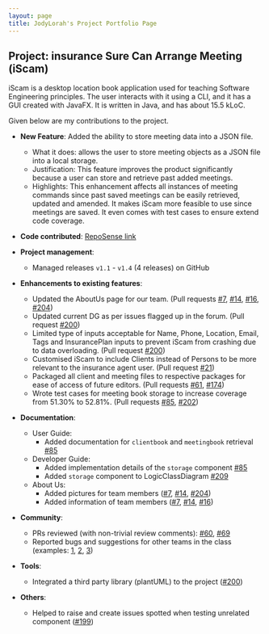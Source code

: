 ```yaml
---
layout: page
title: JodyLorah's Project Portfolio Page
---
```


## Project: insurance Sure Can Arrange Meeting (iScam)

iScam is a desktop location book application used for teaching Software Engineering principles. The user interacts with it using a CLI, and it has a GUI created with JavaFX. It is written in Java, and has about 15.5 kLoC.

Given below are my contributions to the project.

* **New Feature**: Added the ability to store meeting data into a JSON file.
    * What it does: allows the user to store meeting objects as a JSON file into a local storage.
    * Justification: This feature improves the product significantly because a user can store and retrieve past added meetings.
    * Highlights: This enhancement affects all instances of meeting commands since past saved meetings can be easily retrieved, updated and amended. It makes iScam more feasible to use since meetings are saved. It even comes with test cases to ensure extend code coverage.

* **Code contributed**: [RepoSense link](https://nus-cs2103-ay2021s2.github.io/tp-dashboard/?search=jodylorah&sort=groupTitle&sortWithin=title&timeframe=commit&mergegroup=&groupSelect=groupByAuthors&breakdown=true&checkedFileTypes=docs~functional-code~test-code~other&since=2021-02-19&tabOpen=true&tabType=authorship&tabAuthor=JodyLorah&tabRepo=AY2021S2-CS2103-W17-4%2Ftp%5Bmaster%5D&authorshipIsMergeGroup=false&authorshipFileTypes=docs~functional-code~test-code~other&authorshipIsBinaryFileTypeChecked=false)

* **Project management**:
    * Managed releases `v1.1` - `v1.4` (4 releases) on GitHub

* **Enhancements to existing features**:
    * Updated the AboutUs page for our team. (Pull requests [\#7](https://github.com/AY2021S2-CS2103-W17-4/tp/pull/7), [\#14](https://github.com/AY2021S2-CS2103-W17-4/tp/pull/14), [\#16](https://github.com/AY2021S2-CS2103-W17-4/tp/pull/16), [\#204](https://github.com/AY2021S2-CS2103-W17-4/tp/pull/204))
    * Updated current DG as per issues flagged up in the forum. (Pull request [\#200](https://github.com/AY2021S2-CS2103-W17-4/tp/pull/200))
    * Limited type of inputs acceptable for Name, Phone, Location, Email, Tags and InsurancePlan inputs to prevent iScam from crashing due to data overloading. (Pull request [\#200](https://github.com/AY2021S2-CS2103-W17-4/tp/pull/200))
    * Customised iScam to include Clients instead of Persons to be more relevant to the insurance agent user. (Pull request [\#21](https://github.com/AY2021S2-CS2103-W17-4/tp/pull/21))  
    * Packaged all client and meeting files to respective packages for ease of access of future editors. (Pull requests [\#61](https://github.com/AY2021S2-CS2103-W17-4/tp/pull/61), [\#174](https://github.com/AY2021S2-CS2103-W17-4/tp/pull/174))
    * Wrote test cases for meeting book storage to increase coverage from 51.30% to 52.81%. (Pull requests [\#85](https://github.com/AY2021S2-CS2103-W17-4/tp/pull/85), [\#202](https://github.com/AY2021S2-CS2103-W17-4/tp/pull/202))

* **Documentation**:
    * User Guide:
        * Added documentation for `clientbook` and `meetingbook` retrieval [\#85](https://github.com/AY2021S2-CS2103-W17-4/tp/pull/85)
    * Developer Guide:
        * Added implementation details of the `storage` component [\#85](https://github.com/AY2021S2-CS2103-W17-4/tp/pull/85)
        * Added `storage` component to LogicClassDiagram [\#209](https://github.com/AY2021S2-CS2103-W17-4/tp/pull/209)
    * About Us:
        * Added pictures for team members ([\#7](https://github.com/AY2021S2-CS2103-W17-4/tp/pull/7), [\#14](https://github.com/AY2021S2-CS2103-W17-4/tp/pull/14), [\#204](https://github.com/AY2021S2-CS2103-W17-4/tp/pull/204))
        * Added information of team members ([\#7](https://github.com/AY2021S2-CS2103-W17-4/tp/pull/7), [\#14](https://github.com/AY2021S2-CS2103-W17-4/tp/pull/14), [\#16](https://github.com/AY2021S2-CS2103-W17-4/tp/pull/16))

* **Community**:
    * PRs reviewed (with non-trivial review comments): [\#60](https://github.com/AY2021S2-CS2103-W17-4/tp/pull/60), [\#69](https://github.com/AY2021S2-CS2103-W17-4/tp/pull/69)
    * Reported bugs and suggestions for other teams in the class (examples: [1](https://github.com/AY2021S2-CS2103T-T11-2/tp/issues/306), [2](https://github.com/AY2021S2-CS2103T-T11-2/tp/issues/307), [3](https://github.com/AY2021S2-CS2103T-T11-2/tp/issues/310))

* **Tools**:
    * Integrated a third party library (plantUML) to the project ([\#200](https://github.com/AY2021S2-CS2103-W17-4/tp/pull/200))
    
* **Others**:
    * Helped to raise and create issues spotted when testing unrelated component ([\#199](https://github.com/AY2021S2-CS2103-W17-4/tp/pull/199))
